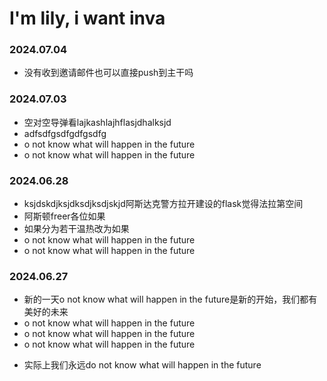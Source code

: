 # I'm lily, i want inva
<!-- EICL1st_START -->

### 2024.07.04
- 没有收到邀请邮件也可以直接push到主干吗
### 2024.07.03
- 空对空导弹看lajkashlajhflasjdhalksjd
- adfsdfgsdfgdfgsdfg
- o not know what will happen in the future
- o not know what will happen in the future

### 2024.06.28
- ksjdskdjksjdksdjksdjskjd阿斯达克警方拉开建设的flask觉得法拉第空间
- 阿斯顿freer各位如果
- 如果分为若干温热改为如果
- o not know what will happen in the future
- o not know what will happen in the future

### 2024.06.27
- 新的一天o not know what will happen in the future是新的开始，我们都有美好的未来
- o not know what will happen in the future
- o not know what will happen in the future
- o not know what will happen in the future
<!-- EICL1st_END -->



- 实际上我们永远do not know what will happen in the future
